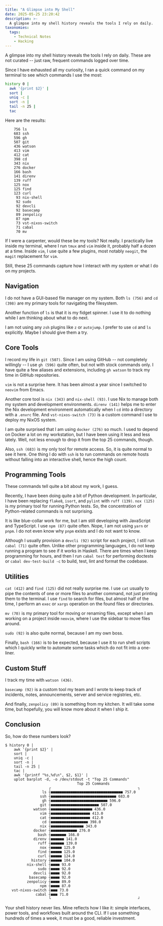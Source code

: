 ```yaml
---
title: "A Glimpse into My Shell"
date: 2025-05-25 23:20:42
description: >-
  A glimpse into my shell history reveals the tools I rely on daily.
taxonomies:
  tags:
    - Technical Notes
    - Hacking
---
```


A glimpse into my shell history reveals the tools I rely on daily. These are not
curated -- just raw, frequent commands logged over time.

<!-- more -->

Since I have exhausted all my curiosity, I ran a quick command on my terminal to
see which commands I use the most:

```sh
history 0 |
  awk '{print $2}' |
  sort |
  uniq -c |
  sort -n |
  tail -n 25 |
  tac
```

Here are the results:

```
    756 ls
    683 ssh
    596 gh
    507 git
    436 watson
    413 vim
    412 cat
    398 cd
    343 nix
    276 docker
    166 bash
    141 direnv
    139 ruff
    125 nox
    125 find
    123 curl
     93 nix-shell
     92 sudo
     92 devcli
     92 basecamp
     89 zenpolicy
     87 npm
     73 vst-nixos-switch
     71 cabal
     70 mv
```

If I were a carpenter, would these be my tools? Not really. I practically live
inside my terminal, where I run `tmux` and `vim` inside it, probably half a
dozen at a time. Inside `vim`, I use quite a few plugins, most notably `neogit`,
the `magit` replacement for `vim`.

Still, these 25 commands capture how I interact with my system or what I do on
my projects.

## Navigation

I do not have a GUI-based file manager on my system. Both `ls (756)` and
`cd (398)` are my primary tools for navigating the filesystem.

Another function of `ls` is that it is my fidget spinner. I use it to do nothing
while I am thinking about what to do next.

I am not using any `zsh` plugins like `z` or `autojump`. I prefer to use `cd`
and `ls` explicitly. Maybe I should give them a try.

## Core Tools

I record my life in `git (507)`. Since I am using GitHub -- not completely
willingly -- I use `gh (596)` quite often, but not with stock commands only. I
have quite a few aliases and extensions, including `gh watson` to track my time
in GitHub repositories.

`vim` is not a surprise here. It has been almost a year since I switched to
`neovim` from Emacs.

Another core tool is `nix (343)` and `nix-shell (93)`. I use Nix to manage both
my system and development environments. `direnv (141)` helps me to enter the Nix
development environment automatically when I `cd` into a directory with a
`.envrc` file. And `vst-nixos-switch (73)` is a custom command I use to deploy
my NixOS system.

I am quite surprised that I am using `docker (276)` so much. I used to depend on
Docker a lot on my workstation, but I have been using it less and less lately.
Well, not less enough to drop it from the top 25 commands, though.

Also, `ssh (683)` is my only tool for remote access. So, it is quite normal to
see it here. One thing I do with `ssh` is to run commands on remote hosts
without falling into an interactive shell, hence the high count.

## Programming Tools

These commands tell quite a bit about my work, I guess.

Recently, I have been doing quite a bit of Python development. In particular, I
have been replacing `flake8`, `isort`, and `pylint` with `ruff (139)`.
`nox (125)` is my primary tool for running Python tests. So, the concentration
of Python-related commands is not surprising.

It is like blue-collar work for me, but I am still developing with JavaScript
and TypeScript. I use `npm (87)` quite often. Nope, I am not using `yarn` or
`pnpm`. I do not even know why `pnpm` exists and I do not want to know.

Although I usually provision a `devcli (92)` script for each project, I still
run `cabal (71)` quite often. Unlike other programming languages, I do not keep
running a program to see if it works in Haskell. There are times when I keep
programming for hours, and then I run `cabal test` for performing doctests or
`cabal dev-test-build -c` to build, test, lint and format the codebase.

## Utilities

`cat (412)` and `find (125)` did not really surprise me. I use `cat` usually to
pipe the contents of one or more files to another command, not just printing
them to the terminal. I use `find` to search for files, but almost half of the
time, I perform an `exec` or `xargs` operation on the found files or
directories.

`mv (70)` is my primary tool for moving or renaming files, except when I am
working on a project inside `neovim`, where I use the sidebar to move files
around.

`sudo (92)` is also quite normal, because I am my own boss.

Finally, `bash (166)` is to be expected, because I use it to run shell scripts
which I quickly write to automate some tasks which do not fit into a one-liner.

## Custom Stuff

I track my time with `watson (436)`.

`basecamp (92)` is a custom tool my team and I wrote to keep track of incidents,
notes, announcements, server and service registries, etc.

And finally, `zenpolicy (89)` is something from my kitchen. It will take some
time, but hopefully, you will know more about it when I ship it.

## Conclusion

So, how do these numbers look?

```console
$ history 0 |
    awk '{print $2}' |
    sort |
    uniq -c |
    sort -n |
    tail -n 25 |
    tac |
    awk '{printf "%s,%d\n", $2, $1}' |
    uplot barplot -d, -o /dev/stdout -t "Top 25 Commands"
                                 Top 25 Commands
                    ┌                                        ┐
                 ls ┤■■■■■■■■■■■■■■■■■■■■■■■■■■■■■■■■■ 757.0
                ssh ┤■■■■■■■■■■■■■■■■■■■■■■■■■■■■■■ 683.0
                 gh ┤■■■■■■■■■■■■■■■■■■■■■■■■■■ 596.0
                git ┤■■■■■■■■■■■■■■■■■■■■■■ 507.0
             watson ┤■■■■■■■■■■■■■■■■■■■ 436.0
                vim ┤■■■■■■■■■■■■■■■■■■ 413.0
                cat ┤■■■■■■■■■■■■■■■■■■ 412.0
                 cd ┤■■■■■■■■■■■■■■■■■ 398.0
                nix ┤■■■■■■■■■■■■■■■ 343.0
             docker ┤■■■■■■■■■■■■ 276.0
               bash ┤■■■■■■■ 166.0
             direnv ┤■■■■■■ 141.0
               ruff ┤■■■■■■ 139.0
                nox ┤■■■■■ 125.0
               find ┤■■■■■ 125.0
               curl ┤■■■■■ 124.0
            history ┤■■■■■ 104.0
          nix-shell ┤■■■■ 93.0
               sudo ┤■■■■ 92.0
             devcli ┤■■■■ 92.0
           basecamp ┤■■■■ 92.0
          zenpolicy ┤■■■■ 89.0
                npm ┤■■■■ 87.0
   vst-nixos-switch ┤■■■ 73.0
              cabal ┤■■■ 71.0
                    └                                        ┘
```

Your shell history never lies. Mine reflects how I like it: simple interfaces,
power tools, and workflows built around the CLI. If I use something hundreds of
times a week, it must be a good, reliable investment.

<!-- REFERENCE -->
